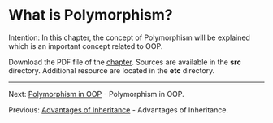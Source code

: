 # What is Polymorphism?

Intention: In this chapter, the concept of Polymorphism will be explained which is an important concept related to OOP.

Download the PDF file of the [chapter](chapter_16.pdf). Sources are available in the <b>src</b> directory. 
Additional resource are located in the <b>etc</b> directory.

<hr>

Next: [Polymorphism in OOP](chapter_17.md "Polymorphism in OOP") - Polymorphism in OOP.

Previous: [Advantages of Inheritance](chapter_15.md "Advantages of Inheritance") - Advantages of Inheritance.